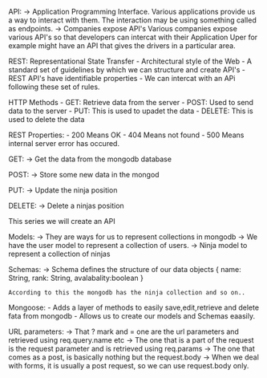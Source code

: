 API: 
    -> Application Programming Interface.
        Various applications provide us a way to interact with them. 
        The interaction may be using something called as endpoints.
    -> Companies expose API's
        Various companies expose various API's so that developers can intercat with their Application
        Uper for example might have an API that gives the drivers in a particular area.

REST: Representational State Transfer
    - Architectural style of the Web
    - A standard set of guidelines by which we can structure and create API's
    - REST API's have identifiable properties
    - We can intercat with an APi following these set of rules.

HTTP Methods
    - GET: Retrieve data from the server
    - POST: Used to send data to the server
    - PUT: This is used to upadet the data
    - DELETE: This is used to delete the data

REST Properties:
    - 200 Means OK
    - 404 Means not found
    - 500 Means internal server error has occured.

GET:
    -> Get the data from the mongodb database

POST:
    -> Store some new data in the mongod

PUT:
    -> Update the ninja position

DELETE:
    -> Delete a ninjas position

This series we will create an API 

Models:
    -> They are ways for us to represent collections in mongodb
    -> We have the user model to represent a collection of users.
    -> Ninja model to represent a collection of ninjas

Schemas:
    -> Schema defines the structure of our data objects
    {
        name: String,
        rank: String,
        avalabality:boolean
    }

    According to this the mongodb has the ninja collection and so on..

Mongoose:
    - Adds a layer of methods to easily save,edit,retrieve and delete fata from mongodb
    - Allows us to create our models and Schemas eaasily.

URL parameters:
    -> That ? mark and = one are the url parameters and retrieved using req.query.name etc
    -> The one that is a part of the request is the request parameter and is retrieved using req.params
    -> The one that comes as a post, is basically nothing but the request.body
    -> When we deal with forms, it is usually a post request, so we can use request.body only.
    